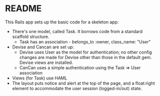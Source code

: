 # README

This Rails app sets up the basic code for a skeleton app:

* There's one model, called Task. It borrows code from a standard scaffold structure.
  * Task has an association - belongs_to :owner, class_name: "User"
* Devise and Cancan are set up:
  * Devise uses User as the model for authentication; no other config changes are made for Devise other than those in the default gem. Devise views are installed.
  * CanCan uses a simple authentication using the Task => User association
* Views (for Task) use HAML
* The layout puts notice and alert at the top of the page, and a float:right element to accommodate the user session (logged-in/out) state.